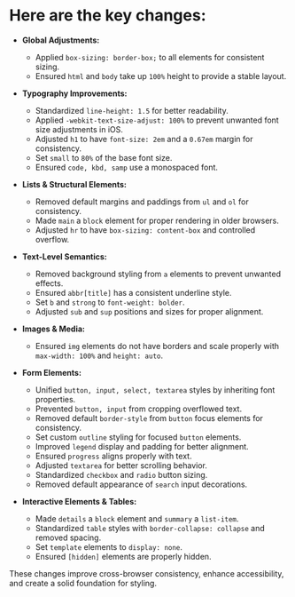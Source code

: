 # Here are the key changes:
 
- **Global Adjustments:**  
  - Applied `box-sizing: border-box;` to all elements for consistent sizing.  
  - Ensured `html` and `body` take up `100%` height to provide a stable layout.  

- **Typography Improvements:**  
  - Standardized `line-height: 1.5` for better readability.  
  - Applied `-webkit-text-size-adjust: 100%` to prevent unwanted font size adjustments in iOS.  
  - Adjusted `h1` to have `font-size: 2em` and a `0.67em` margin for consistency.  
  - Set `small` to `80%` of the base font size.  
  - Ensured `code, kbd, samp` use a monospaced font.  

- **Lists & Structural Elements:**  
  - Removed default margins and paddings from `ul` and `ol` for consistency.  
  - Made `main` a `block` element for proper rendering in older browsers.  
  - Adjusted `hr` to have `box-sizing: content-box` and controlled overflow.  

- **Text-Level Semantics:**  
  - Removed background styling from `a` elements to prevent unwanted effects.  
  - Ensured `abbr[title]` has a consistent underline style.  
  - Set `b` and `strong` to `font-weight: bolder`.  
  - Adjusted `sub` and `sup` positions and sizes for proper alignment.  

- **Images & Media:**  
  - Ensured `img` elements do not have borders and scale properly with `max-width: 100%` and `height: auto`.  

- **Form Elements:**  
  - Unified `button, input, select, textarea` styles by inheriting font properties.  
  - Prevented `button, input` from cropping overflowed text.  
  - Removed default `border-style` from `button` focus elements for consistency.  
  - Set custom `outline` styling for focused `button` elements.  
  - Improved `legend` display and padding for better alignment.  
  - Ensured `progress` aligns properly with text.  
  - Adjusted `textarea` for better scrolling behavior.  
  - Standardized `checkbox` and `radio` button sizing.  
  - Removed default appearance of `search` input decorations.  

- **Interactive Elements & Tables:**  
  - Made `details` a `block` element and `summary` a `list-item`.  
  - Standardized `table` styles with `border-collapse: collapse` and removed spacing.  
  - Set `template` elements to `display: none`.  
  - Ensured `[hidden]` elements are properly hidden.  

These changes improve cross-browser consistency, enhance accessibility, and create a solid foundation for styling.

